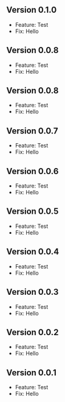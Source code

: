 ## Version 0.1.0

- Feature: Test
- Fix: Hello


## Version 0.0.8

- Feature: Test
- Fix: Hello


## Version 0.0.8

- Feature: Test
- Fix: Hello


## Version 0.0.7

- Feature: Test
- Fix: Hello


## Version 0.0.6

- Feature: Test
- Fix: Hello


## Version 0.0.5

- Feature: Test
- Fix: Hello


## Version 0.0.4

- Feature: Test
- Fix: Hello


## Version 0.0.3

- Feature: Test
- Fix: Hello


## Version 0.0.2

- Feature: Test
- Fix: Hello


## Version 0.0.1

- Feature: Test
- Fix: Hello












